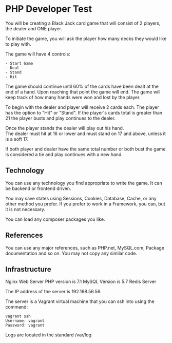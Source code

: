 # PHP Developer Test #

You will be creating a Black Jack card game that will consist of 2 players, the dealer and ONE player.

To initiate the game, you will ask the player how many decks they would like to play with.

The game will have 4 controls:

    - Start Game
    - Deal
    - Stand
    - Hit

   The game should continue until 60% of the cards have been dealt at the end of a hand. Upon reaching that point the game will end.
   The game will keep track of how many hands were won and lost by the player.
   
   To begin with the dealer and player will receive 2 cards each.
   The player has the option to "Hit" or "Stand". If the player's cards total is greater than 21 the player busts and play continues to the dealer.
   
   Once the player stands the dealer will play out his hand.  
   The dealer must hit at 16 or lower and must stand on 17 and above, unless it is a soft 17.
   
   If both player and dealer have the same total number or both bust the game is considered a tie and play continues with a new hand.
   
   
   ## Technology
   
   You can use any technology you find appropriate to write the game. 
   It can be backend or frontend driven.
   
   You may save states using Sessions, Cookies, Database, Cache, or any other method you prefer.
   If you prefer to work in a Framework, you can, but it is not necessary.
   
   You can load any composer packages you like.
   
   ## References
   
   You can use any major references, such as PHP.net, MySQL.com, Package documentation and so on.
   You may not copy any similar code.
   
   ## Infrastructure
   
   Nginx Web Server
   PHP version is 7.1
   MySQL Version is 5.7
   Redis Server
   
   The IP address of the server is 192.168.56.56.
   
   The server is a Vagrant virtual machine that you can ssh into using the command:
   ```
   vagrant ssh
   Username: vagrant
   Password: vagrant
   ```
  Logs are located in the standard /var/log
  
